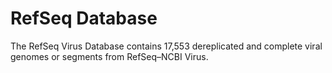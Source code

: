 # RefSeq Database
The RefSeq Virus Database contains 17,553 dereplicated and complete viral genomes or segments from RefSeq–NCBI Virus.
